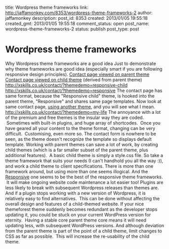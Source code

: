title: Wordpress theme frameworks
link: http://jaffamonkey.com/8353/wordpress-theme-frameworks-2
author: jaffamonkey
description: 
post_id: 8353
created: 2013/01/05 19:55:18
created_gmt: 2013/01/05 19:55:18
comment_status: open
post_name: wordpress-theme-frameworks-2
status: publish
post_type: post

# Wordpress theme frameworks

Why Wordpress theme frameworks are a good idea Just to demonstrate why theme frameworks are good idea (especially smart if you are following responsive design principles). [Contact page viewed on parent theme](http://xskills.co.uk/contact/?themedemo=responsive) [Contact page viewed on child theme](http://xskills.co.uk/contact/?themedemo=responsive-child) (derived from parent theme) http://xskills.co.uk/contact/?themedemo=responsive-child http://xskills.co.uk/contact/?themedemo=responsive The contact page has same format, because the "Responsive child" theme, is hooked into the parent theme, "Responsive" and shares same page templates. Now look at same contact page, [using another theme](http://xskills.co.uk/contact/?themedemo=my-life), and you will see what I mean. http://xskills.co.uk/contact/?themedemo=my-life The annoyance with a lot of the premium and free themes is the insular way they are coded.  Sometimes with built-in plugins, and huge array of shortcodes.  Once you have geared all your content to the theme format, changing can be very difficult.  Customising, even more so. The contact form is nowhere to be seen, as the theme doesn't recognize the template so displays default template. Working with parent themes can save a lot of work, by creating child themes (which is a far smaller subset of the parent theme, plus additional features).  A basic child theme is simply a style.css file. So take a theme framework that suits your needs (I can't handhold you all the way :)), and work a child theme to client specifications. There is more than one framework around, but using more than one seems illogical. And the [Responsive](http://themeid.com) one seems to be the best of the responsive theme frameworks.  It will make ongoing website code maintenance a lot easier too! Plugins are less likely to break with subsequent Wordpress releases than themes are. And if a plugin stops working with a new version of Wordpress, it is relatively easy to find alternatives.  This can be done without affecting the overall design and features of a child-themed website. If your nice themeforest theme suddenly becomes redundant as the developer stops updating it, you could be stuck on your current WordPress version for eternity.  Having a stable core parent theme core means it will need updating less, with subsequent WordPress versions. And although deviation from the parent theme is part of the point of a child theme, limit changes to CSS as far as possible.  This will increase the re-usability of the child theme.
